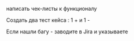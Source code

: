 написать чек-листы к функционалу

Создать два тест кейса : 1 + и 1 - 

Если нашли багу - заводите в Jira и указываете


